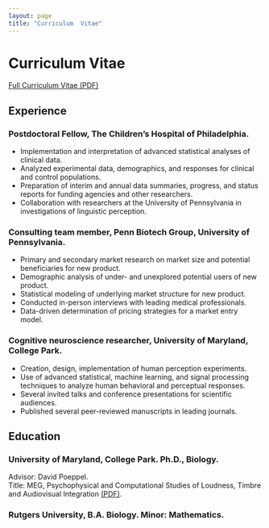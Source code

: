 ```yaml
---
layout: page
title: "Curriculum  Vitae"
---
```


# Curriculum Vitae
[Full Curriculum Vitae (PDF)](/cv/Jenkins-CV-2015.pdf)

## Experience
### Postdoctoral Fellow, The Children’s Hospital of Philadelphia.  
- Implementation and interpretation of advanced statistical analyses of clinical data.  
- Analyzed experimental data, demographics, and responses for clinical and control populations.  
- Preparation of interim and annual data summaries, progress, and status reports for funding agencies and other researchers.  
- Collaboration with researchers at the University of Pennsylvania in investigations of linguistic perception.  

### Consulting team member, Penn Biotech Group, University of Pennsylvania.  
- Primary and secondary market research on market size and potential beneficiaries for new product.  
- Demographic analysis of under- and unexplored potential users of new product.  
- Statistical modeling of underlying market structure for new product.  
- Conducted in-person interviews with leading medical professionals.  
- Data-driven determination of pricing strategies for a market entry model.  

### Cognitive neuroscience researcher, University of Maryland, College Park.  
- Creation, design, implementation of human perception experiments.  
- Use of advanced statistical, machine learning, and signal processing techniques to analyze human behavioral and perceptual responses.  
- Several invited talks and conference presentations for scientific audiences.  
- Published several peer-reviewed manuscripts in leading journals.  

## Education
### University of Maryland, College Park.  Ph.D., Biology.  
Advisor: David Poeppel.  
Title: MEG, Psychophysical and Computational Studies of Loudness, Timbre and Audiovisual Integration [(PDF)](http://drum.lib.umd.edu/handle/1903/12084).  

### Rutgers University, B.A.  Biology.  Minor: Mathematics.  
